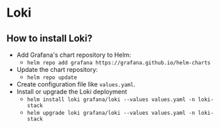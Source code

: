 # Loki

## How to install Loki?
- Add Grafana's chart repository to Helm:
    - `helm repo add grafana https://grafana.github.io/helm-charts`
- Update the chart repository:
    - `helm repo update`
- Create configuration file like `values.yaml`.
- Install or upgrade the Loki deployment
    - `helm install loki grafana/loki --values values.yaml -n loki-stack`
    - `helm upgrade loki grafana/loki --values values.yaml -n loki-stack`